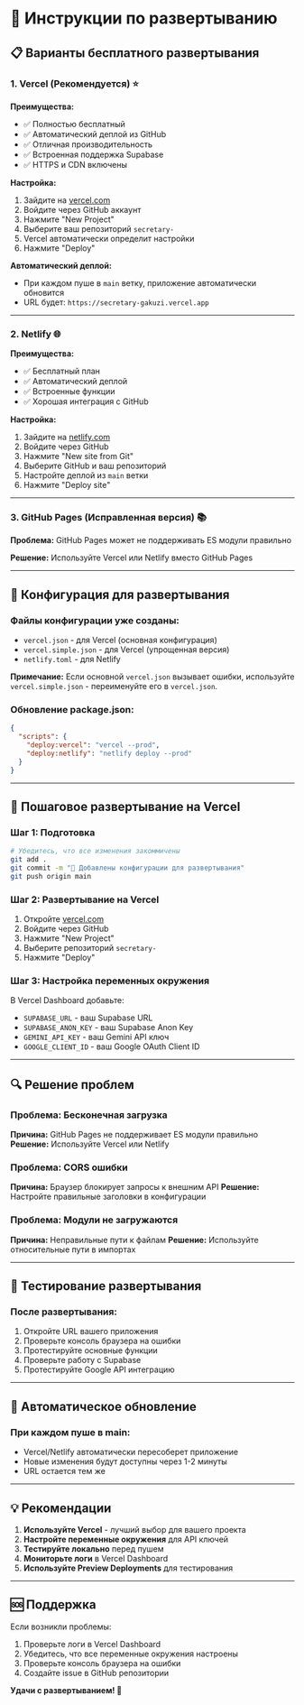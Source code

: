 # 🚀 Инструкции по развертыванию

## 📋 Варианты бесплатного развертывания

### 1. Vercel (Рекомендуется) ⭐

**Преимущества:**
- ✅ Полностью бесплатный
- ✅ Автоматический деплой из GitHub
- ✅ Отличная производительность
- ✅ Встроенная поддержка Supabase
- ✅ HTTPS и CDN включены

**Настройка:**
1. Зайдите на [vercel.com](https://vercel.com)
2. Войдите через GitHub аккаунт
3. Нажмите "New Project"
4. Выберите ваш репозиторий `secretary-`
5. Vercel автоматически определит настройки
6. Нажмите "Deploy"

**Автоматический деплой:**
- При каждом пуше в `main` ветку, приложение автоматически обновится
- URL будет: `https://secretary-gakuzi.vercel.app`

---

### 2. Netlify 🌐

**Преимущества:**
- ✅ Бесплатный план
- ✅ Автоматический деплой
- ✅ Встроенные функции
- ✅ Хорошая интеграция с GitHub

**Настройка:**
1. Зайдите на [netlify.com](https://netlify.com)
2. Войдите через GitHub
3. Нажмите "New site from Git"
4. Выберите GitHub и ваш репозиторий
5. Настройте деплой из `main` ветки
6. Нажмите "Deploy site"

---

### 3. GitHub Pages (Исправленная версия) 📚

**Проблема:** GitHub Pages может не поддерживать ES модули правильно

**Решение:** Используйте Vercel или Netlify вместо GitHub Pages

---

## 🔧 Конфигурация для развертывания

### Файлы конфигурации уже созданы:
- `vercel.json` - для Vercel (основная конфигурация)
- `vercel.simple.json` - для Vercel (упрощенная версия)
- `netlify.toml` - для Netlify

**Примечание:** Если основной `vercel.json` вызывает ошибки, используйте `vercel.simple.json` - переименуйте его в `vercel.json`.

### Обновление package.json:
```json
{
  "scripts": {
    "deploy:vercel": "vercel --prod",
    "deploy:netlify": "netlify deploy --prod"
  }
}
```

---

## 🚀 Пошаговое развертывание на Vercel

### Шаг 1: Подготовка
```bash
# Убедитесь, что все изменения закоммичены
git add .
git commit -m "🚀 Добавлены конфигурации для развертывания"
git push origin main
```

### Шаг 2: Развертывание на Vercel
1. Откройте [vercel.com](https://vercel.com)
2. Войдите через GitHub
3. Нажмите "New Project"
4. Выберите репозиторий `secretary-`
5. Нажмите "Deploy"

### Шаг 3: Настройка переменных окружения
В Vercel Dashboard добавьте:
- `SUPABASE_URL` - ваш Supabase URL
- `SUPABASE_ANON_KEY` - ваш Supabase Anon Key
- `GEMINI_API_KEY` - ваш Gemini API ключ
- `GOOGLE_CLIENT_ID` - ваш Google OAuth Client ID

---

## 🔍 Решение проблем

### Проблема: Бесконечная загрузка
**Причина:** GitHub Pages не поддерживает ES модули правильно
**Решение:** Используйте Vercel или Netlify

### Проблема: CORS ошибки
**Причина:** Браузер блокирует запросы к внешним API
**Решение:** Настройте правильные заголовки в конфигурации

### Проблема: Модули не загружаются
**Причина:** Неправильные пути к файлам
**Решение:** Используйте относительные пути в импортах

---

## 📱 Тестирование развертывания

### После развертывания:
1. Откройте URL вашего приложения
2. Проверьте консоль браузера на ошибки
3. Протестируйте основные функции
4. Проверьте работу с Supabase
5. Протестируйте Google API интеграцию

---

## 🔄 Автоматическое обновление

### При каждом пуше в main:
- Vercel/Netlify автоматически пересоберет приложение
- Новые изменения будут доступны через 1-2 минуты
- URL остается тем же

---

## 💡 Рекомендации

1. **Используйте Vercel** - лучший выбор для вашего проекта
2. **Настройте переменные окружения** для API ключей
3. **Тестируйте локально** перед пушем
4. **Мониторьте логи** в Vercel Dashboard
5. **Используйте Preview Deployments** для тестирования

---

## 🆘 Поддержка

Если возникли проблемы:
1. Проверьте логи в Vercel Dashboard
2. Убедитесь, что все переменные окружения настроены
3. Проверьте консоль браузера на ошибки
4. Создайте issue в GitHub репозитории

**Удачи с развертыванием! 🚀** 